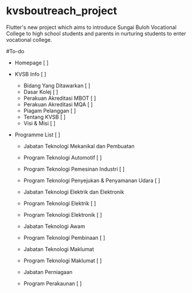 # kvsboutreach_project

Flutter's new project which aims to introduce Sungai Buloh Vocational College to high school students and parents in nurturing students to enter vocational college.

#To-do

- Homepage [ ]
  
- KVSB Info [ ]
  - Bidang Yang Ditawarkan [ ]
  - Dasar Kolej [ ]
  - Perakuan Akreditasi MBOT [ ]
  - Perakuan Akreditasi MQA [ ]
  - Piagam Pelanggan [ ]
  - Tentang KVSB [ ]
  - Visi & Misi [ ]
    
- Programme List [ ]
  -  Jabatan Teknologi Mekanikal dan Pembuatan
    -  Program Teknologi Automotif [ ]
    -  Program Teknologi Pemesinan Industri [ ]
    -  Program Teknologi Penyejukan & Penyamanan Udara [ ]
      
  -  Jabatan Teknologi Elektrik dan Elektronik
    -  Program Teknologi Elektrik [ ]
    -  Program Teknologi Elektronik [ ]
      
  -  Jabatan Teknologi Awam
    -  Program Teknologi Pembinaan [ ]
      
  -  Jabatan Teknologi Maklumat
    -  Program Teknologi Maklumat [ ]
      
  -  Jabatan Perniagaan
    -  Program Perakaunan [ ]
